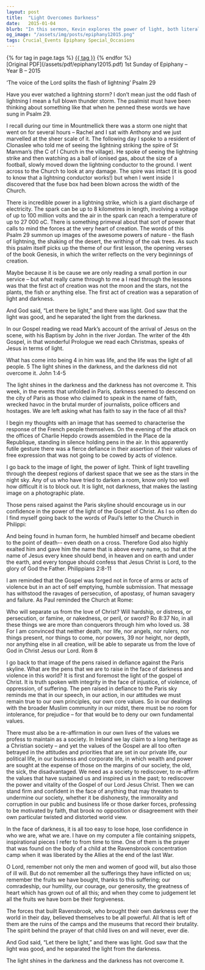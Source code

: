 ```yaml
---
layout: post
title:  "Light Overcomes Darkness"
date:   2015-01-04
blurb: "In this sermon, Kevin explores the power of light, both literal and metaphorical, in overcoming darkness. Drawing from Psalm 29, Genesis, and the Gospel of Mark, he reflects on the creative and enduring power of light. The sermon also addresses the tragic events in Paris, urging listeners to uphold their values in the face of violence and injustice."
og_image: "/assets/img/posts/epiphany12015.png"
tags: Crucial_Events Epiphany Special_Occasions
---    
```

<div class="tag-pills">
    {% for tag in page.tags %}
    <a href="{{ site.baseurl }}/tag/{{ tag | slugify }}" class="tag-pill">{{ tag }}</a>
    {% endfor %}
</div>
[Original PDF](/assets/pdf/epiphany12015.pdf)
1st Sunday of Epiphany – Year B – 2015

‘The voice of the Lord splits the flash of lightning’ Psalm 29

Have you ever watched a lightning storm? I don’t mean just the odd flash of lightning I mean a full blown thunder storm. The psalmist must have been thinking about something like that when he penned these words we have sung in Psalm 29.

I recall during our time in Mountmellick there was a storm one night that went on for several hours – Rachel and I sat with Anthony and we just marvelled at the sheer scale of it. The following day I spoke to a resident of Clonaslee who told me of seeing the lightning striking the spire of St Manman’s (the C of I Church in the village). He spoke of seeing the lightning strike and then watching as a ball of ionised gas, about the size of a football, slowly moved down the lightning conductor to the ground. I went across to the Church to look at any damage. The spire was intact (it is good to know that a lightning conductor works!) but when I went inside I discovered that the fuse box had been blown across the width of the Church.

There is incredible power in a lightning strike, which is a giant discharge of electricity. The spark can be up to 8 kilometres in length, involving a voltage of up to 100 million volts and the air in the spark can reach a temperature of up to 27 000 oC. There is something primeval about that sort of power that calls to mind the forces at the very heart of creation. The words of this Psalm 29 summon up images of the awesome powers of nature - the flash of lightning, the shaking of the desert, the writhing of the oak trees. As such this psalm itself picks up the theme of our first lesson, the opening verses of the book Genesis, in which the writer reflects on the very beginnings of creation.

Maybe because it is be cause we are only reading a small portion in our service – but what really came through to me a I read through the lessons was that the first act of creation was not the moon and the stars, not the plants, the fish or anything else. The first act of creation was a separation of light and darkness.

And God said, “Let there be light,” and there was light. God saw that the light was good, and he separated the light from the darkness.

In our Gospel reading we read Mark’s account of the arrival of Jesus on the scene, with his Baptism by John in the river Jordan. The writer of the 4th Gospel, in that wonderful Prologue we read each Christmas, speaks of Jesus in terms of light.

What has come into being 4 in him was life, and the life was the light of all people. 5 The light shines in the darkness, and the darkness did not overcome it. John 1:4-5

The light shines in the darkness and the darkness has not overcome it. This week, in the events that unfolded in Paris, darkness seemed to descend on the city of Paris as those who claimed to speak in the name of faith, wrecked havoc in the brutal murder of journalists, police officers and hostages. We are left asking what has faith to say in the face of all this?

I begin my thoughts with an image that has seemed to characterise the response of the French people themselves. On the evening of the attack on the offices of Charlie Hepdo crowds assembled in the Place de la Republique, standing in silence holding pens in the air. In this apparently futile gesture there was a fierce defiance in their assertion of their values of free expression that was not going to be cowed by acts of violence.

I go back to the image of light, the power of light. Think of light travelling through the deepest regions of darkest space that we see as the stars in the night sky. Any of us who have tried to darken a room, know only too well how difficult it is to block out. It is light, not darkness, that makes the lasting image on a photographic plate.

Those pens raised against the Paris skyline should encourage us in our confidence in the power of the light of the Gospel of Christ. As I so often do I find myself going back to the words of Paul’s letter to the Church in Philippi:

And being found in human form,
he humbled himself
and became obedient to the point of death--
even death on a cross.
Therefore God also highly exalted him
and gave him the name
that is above every name,
so that at the name of Jesus
every knee should bend,
in heaven and on earth and under the earth,
and every tongue should confess
that Jesus Christ is Lord,
to the glory of God the Father. Philippians 2:8-11

I am reminded that the Gospel was forged not in force of arms or acts of violence but in an act of self emptying, humble submission. That message has withstood the ravages of persecution, of apostasy, of human savagery and failure. As Paul reminded the Church at Rome:

Who will separate us from the love of Christ? Will hardship, or distress, or persecution, or famine, or nakedness, or peril, or sword? Ro 8:37 No, in all these things we are more than conquerors through him who loved us. 38 For I am convinced that neither death, nor life, nor angels, nor rulers, nor things present, nor things to come, nor powers, 39 nor height, nor depth, nor anything else in all creation, will be able to separate us from the love of God in Christ Jesus our Lord. Rom 8

I go back to that image of the pens raised in defiance against the Paris skyline. What are the pens that we are to raise in the face of darkness and violence in this world? It is first and foremost the light of the gospel of Christ. It is truth spoken with integrity in the face of injustice, of violence, of oppression, of suffering. The pen raised in defiance to the Paris sky reminds me that in our speech, in our action, in our attitudes we must remain true to our own principles, our own core values. So in our dealings with the broader Muslim community in our midst, there must be no room for intolerance, for prejudice – for that would be to deny our own fundamental values.

There must also be a re-affirmation in our own lives of the values we profess to maintain as a society. In Ireland we lay claim to a long heritage as a Christian society – and yet the values of the Gospel are all too often betrayed in the attitudes and priorities that are set in our private life, our political life, in our business and corporate life, in which wealth and power are sought at the expense of those on the margins of our society, the old, the sick, the disadvantaged. We need as a society to rediscover, to re-affirm the values that have sustained us and inspired us in the past; to rediscover the power and vitality of the Gospel of our Lord Jesus Christ. Then we can stand firm and confident in the face of anything that may threaten to undermine our society, whether it be dishonesty, the immorality and corruption in our public and business life or those darker forces, professing to be motivated by faith, that brook no opposition or disagreement with their own particular twisted and distorted world view.

In the face of darkness, it is all too easy to lose hope, lose confidence in who we are, what we are. I have on my computer a file containing snippets, inspirational pieces I refer to from time to time. One of them is the prayer that was found on the body of a child at the Ravensbrook concentration camp when it was liberated by the Allies at the end of the last War.

O Lord, remember not only the men and women of good will, but also those of ill will. But do not remember all the sufferings they have inflicted on us; remember the fruits we have bought, thanks to this suffering; our comradeship, our humility, our courage, our generosity, the greatness of heart which has grown out of all this; and when they come to judgement let all the fruits we have born be their forgiveness.

The forces that built Ravensbrook, who brought their own darkness over the world in their day, believed themselves to be all powerful. All that is left of them are the ruins of the camps and the museums that record their brutality. The spirit behind the prayer of that child lives on and will never, ever die.

And God said, “Let there be light,” and there was light. God saw that the light was good, and he separated the light from the darkness.

The light shines in the darkness and the darkness has not overcome it.
